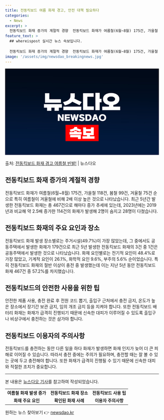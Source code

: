 ```yaml
---
title: 전동킥보드 여름 화재 경고, 안전 대책 필요하다
categories:
  - News
excerpt: >
  전동킥보드 화재 증가의 계절적 경향  전동킥보드 화재가 여름철(6월~8월) 175건, 가을철 118건, 봄철…
feature_text: >
  ## whereispost 실시간 뉴스 속보입니다.

  전동킥보드 화재 증가의 계절적 경향  전동킥보드 화재가 여름철(6월~8월) 175건, 가을철 118건, 봄철…
image: '/assets/img/newsdao_breakingnews.jpg'
---
```


![뉴스다오 속보](/assets/img/newsdao_breakingnews.jpg)

<p>출처: <a href="https://newsdao.kr/4200" rel="dofollow">전동킥보드 화재 경고 여름철 빈발!</a> | 뉴스다오</p>

<h2 data-ke-size="size26">전동킥보드 화재 증가의 계절적 경향</h2>
<p data-ke-size="size16">전동킥보드 화재가 여름철(6월~8월) 175건, 가을철 118건, 봄철 99건, 겨울철 75건 순으로 특히 여름철이 겨울철에 비해 2배 이상 높은 것으로 나타났습니다. 최근 5년간 발생한 전동킥보드 화재는 총 467건으로 해마다 증가 추세에 있는데, 2023년에는 2019년과 비교해 약 2.5배 증가한 114건의 화재가 발생해 2명이 숨지고 28명이 다쳤습니다.</p>

<h2 data-ke-size="size26">전동킥보드 화재의 주요 요인과 장소</h2>
<p data-ke-size="size16">전동킥보드 화재 발생 장소별로는 주거시설(49.7%)이 가장 많았는데, 그 중에서도 공동주택에서 발생한 화재가 179건으로 최근 5년 발생한 전동킥보드 화재의 3건 중 1건은 공동주택에서 발생한 것으로 나타났습니다. 화재 요인별로는 전기적 요인이 48.4%로 가장 많았고, 기계적 요인이 26.1%, 화학적 요인 9.6%, 부주의 5.6% 순이었습니다. 특히 전동킥보드 화재의 절반 이상이 충전 중 발생했는데 이는 지난 5년 동안 전동킥보드 화재 467건 중 57.2%를 차지했습니다.</p>

<h2 data-ke-size="size26">전동킥보드의 안전한 사용을 위한 팁</h2>
<p data-ke-size="size16">안전한 제품 사용, 충전 완료 후 전원 코드 뽑기, 출입구 근처에서 충전 금지, 온도가 높은 장소에서 장기간 보관 금지, 임의 개조 금지 등을 지켜야 합니다. 또한 전동킥보드 배터리 화재는 화재가 급격히 진행되기 때문에 신속한 대피가 이루어질 수 있도록 출입구나 비상구에서 충전하는 것은 삼가야 합니다.</p>

<h2 data-ke-size="size26">전동킥보드 이용자의 주의사항</h2>
<p data-ke-size="size16">전동킥보드를 충전하는 동안 다른 일을 하다 화재가 발생하면 화재 인지가 늦어 더 큰 피해로 이어질 수 있습니다. 따라서 충전 중에는 주의가 필요하며, 충전할 때는 잘 볼 수 있는 곳에 두고 충전해야 합니다. 또한 화재가 급격히 진행될 수 있기 때문에 신속한 대피와 적절한 조치가 중요합니다.</p>

<hr>
<p data-ke-size="size16">
  본 내용은 <a href="https://newsdao.kr/4200" target="_blank">뉴스다오 기사</a>를 참고하여 작성되었습니다.
</p>
<table>
  <tr>
    <td style="text-align: center; height: 17px;"><b>여름철 화재 발생 증가</b></td>
    <td style="text-align: center; height: 17px;"><b>전동킥보드 화재 장소</b></td>
    <td style="text-align: center; height: 17px;"><b>전동킥보드 사용 팁</b></td>
  </tr>
  <tr>
    <td style="text-align: center; height: 17px;"><b>화재 주요 요인</b></td>
    <td style="text-align: center; height: 17px;"><b>확인된 화재 사례</b></td>
    <td style="text-align: center; height: 17px;"><b>이용자 주의사항</b></td>
  </tr>
</table> 

원하는 뉴스 찾아보기 👉 <a href="https://newsdao.kr" rel="dofollow">newsdao.kr</a>


